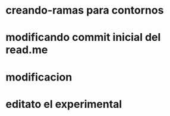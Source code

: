 # creando-ramas para contornos 
# modificando commit inicial del read.me

# modificacion
# editato el experimental
